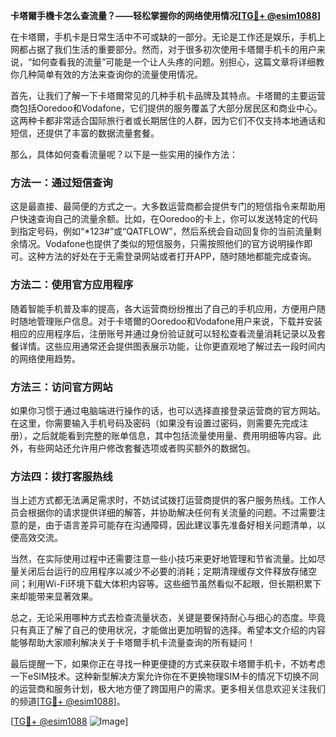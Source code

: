 **卡塔爾手機卡怎么查流量？——轻松掌握你的网络使用情况[[TG💪+ @esim1088](https://t.me/s/esim1088)]**

在卡塔爾，手机卡是日常生活中不可或缺的一部分。无论是工作还是娱乐，手机上网都占据了我们生活的重要部分。然而，对于很多初次使用卡塔爾手机卡的用户来说，“如何查看我的流量”可能是一个让人头疼的问题。别担心，这篇文章将详细教你几种简单有效的方法来查询你的流量使用情况。

首先，让我们了解一下卡塔爾常见的几种手机卡品牌及其特点。卡塔爾的主要运营商包括Ooredoo和Vodafone，它们提供的服务覆盖了大部分居民区和商业中心。这两种卡都非常适合国际旅行者或长期居住的人群，因为它们不仅支持本地通话和短信，还提供了丰富的数据流量套餐。

那么，具体如何查看流量呢？以下是一些实用的操作方法：

### 方法一：通过短信查询

这是最直接、最简便的方式之一。大多数运营商都会提供专门的短信指令来帮助用户快速查询自己的流量余额。比如，在Ooredoo的卡上，你可以发送特定的代码到指定号码，例如“*123#”或“QATFLOW”，然后系统会自动回复你的当前流量剩余情况。Vodafone也提供了类似的短信服务，只需按照他们的官方说明操作即可。这种方法的好处在于无需登录网站或者打开APP，随时随地都能完成查询。

### 方法二：使用官方应用程序

随着智能手机普及率的提高，各大运营商纷纷推出了自己的手机应用，方便用户随时随地管理账户信息。对于卡塔爾的Ooredoo和Vodafone用户来说，下载并安装相应的应用程序后，注册账号并通过身份验证就可以轻松查看流量消耗记录以及套餐详情。这些应用通常还会提供图表展示功能，让你更直观地了解过去一段时间内的网络使用趋势。

### 方法三：访问官方网站

如果你习惯于通过电脑端进行操作的话，也可以选择直接登录运营商的官方网站。在这里，你需要输入手机号码及密码（如果没有设置过密码，则需要先完成注册），之后就能看到完整的账单信息，其中包括流量使用量、费用明细等内容。此外，有些网站还允许用户修改套餐选项或者购买额外的数据包。

### 方法四：拨打客服热线

当上述方式都无法满足需求时，不妨试试拨打运营商提供的客户服务热线。工作人员会根据你的请求提供详细的解答，并协助解决任何有关流量的问题。不过需要注意的是，由于语言差异可能存在沟通障碍，因此建议事先准备好相关问题清单，以便高效交流。

当然，在实际使用过程中还需要注意一些小技巧来更好地管理和节省流量。比如尽量关闭后台运行的应用程序以减少不必要的消耗；定期清理缓存文件释放存储空间；利用Wi-Fi环境下载大体积内容等。这些细节虽然看似不起眼，但长期积累下来却能带来显著效果。

总之，无论采用哪种方式去检查流量状态，关键是要保持耐心与细心的态度。毕竟只有真正了解了自己的使用状况，才能做出更加明智的选择。希望本文介绍的内容能够帮助大家顺利解决关于卡塔爾手机卡流量查询的所有疑问！

最后提醒一下，如果你正在寻找一种更便捷的方式来获取卡塔爾手机卡，不妨考虑一下eSIM技术。这种新型解决方案允许你在不更换物理SIM卡的情况下切换不同的运营商和服务计划，极大地方便了跨国用户的需求。更多相关信息欢迎关注我们的频道[[TG💪+ @esim1088](https://t.me/s/esim1088)]。

[[TG💪+ @esim1088](https://t.me/s/esim1088) ![Image](https://i.postimg.cc/4NQfJmqS/Snipaste-2025-05-13-00-14-12.png)]